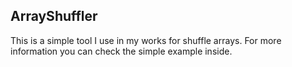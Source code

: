 ArrayShuffler
---
This is a simple tool I use in my works for shuffle arrays. For more information you can check the simple example inside.

